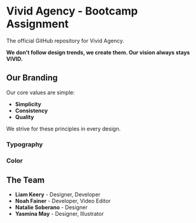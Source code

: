# Vivid Agency - Bootcamp Assignment
The official GitHub repository for Vivid Agency. 

**We don't follow design trends, we create them. Our vision always stays VIVID.**

## Our Branding

Our core values are simple:
* **Simplicity**
* **Consistency**
* **Quality**

We strive for these principles in every design. 

### Typography

### Color

## The Team
* **Liam Keery** - Designer, Developer
* **Noah Fainer** - Developer, Video Editor
* **Natalie Soberano** - Designer
* **Yasmina May** - Designer, Illustrator

